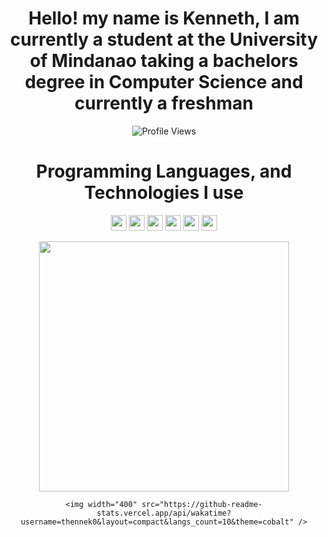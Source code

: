 <h1 align="center">Hello! my name is Kenneth, I am currently a student at the University of Mindanao taking a bachelors degree in Computer Science and currently a freshman</h1>

<p align="center"> <img src="https://komarev.com/ghpvc/?username=thennek0&color=green" alt="Profile Views" align="center" /> </p>

<h1 align="center">Programming Languages, and Technologies I use</h1>
<p align="center">
   <img src="https://img.shields.io/badge/HTML5-E34F26?style=for-the-badge&logo=html5&logoColor=white"  height="25"/>
   <img src="https://img.shields.io/badge/CSS3-1572B6?style=for-the-badge&logo=css3&logoColor=white"  height="25"/>
   <img src="https://img.shields.io/badge/JavaScript-323330?style=for-the-badge&logo=javascript&logoColor=F7DF1E"  height="25"/>
   <img src="https://img.shields.io/badge/Node.js-43853D?style=for-the-badge&logo=node.js&logoColor=white"  height="25"/>
   <img src="https://img.shields.io/badge/Python-14354C?style=for-the-badge&logo=python&logoColor=white"  height="25"/>
   <img src="https://img.shields.io/badge/Java-ED8B00?style=for-the-badge&logo=java&logoColor=white"  height="25"/>
</p>

<div align="center">  
  <img width="400" src="https://github-readme-stats.vercel.app/api/top-langs/?username=thennek0&layout=compact&langs_count=10&theme=cobalt" />

    <img width="400" src="https://github-readme-stats.vercel.app/api/wakatime?username=thennek0&layout=compact&langs_count=10&theme=cobalt" />
</div>









<!-- [![Top Langs](https://github-readme-stats.vercel.app/api/top-langs/?username=anuraghazra&layout=compact)](https://github.com/anuraghazra/github-readme-stats) -->
<!-- [![thennek0's wakatime stats](https://github-readme-stats.vercel.app/api/wakatime?username=kennethbecaro0@gmail.com)](https://github.com/anuraghazra/github-readme-stats) -->


<!-- ![](https://komarev.com/ghpvc/?username=thennek0&color=green)

![](https://hit.yhype.me/github/profile?user_id=55936363) -->
